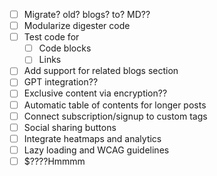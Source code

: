 - [ ] Migrate? old? blogs? to? MD??
- [ ] Modularize digester code
- [ ] Test code for
    - [ ] Code blocks
    - [ ] Links
- [ ] Add support for related blogs section
- [ ] GPT integration??
- [ ] Exclusive content via encryption??
- [ ] Automatic table of contents for longer posts
- [ ] Connect subscription/signup to custom tags
- [ ] Social sharing buttons
- [ ] Integrate heatmaps and analytics
- [ ] Lazy loading and WCAG guidelines
- [ ] $????Hmmmm
